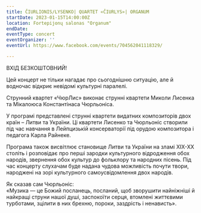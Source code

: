 ```yaml
---
title: ČIURLIONIS/LYSENKO| QUARTET «ČIURLYS»| ORGANUM
startDate: 2023-01-15T14:00:00Z
location: ‏‎Fortepijonų salonas "Organum"‎‏
endDate: 
eventType: concert
eventOrganizer: ''
eventUrl: https://www.facebook.com/events/704562041118329/

---
```

ВХІД БЕЗКОШТОВНИЙ!

Цей концерт не тільки нагадає про сьогоднішню ситуацію, але й водночас відкриє невідомі культурні паралелі.

Струнний квартет «ЧюрЛис» виконає струнні квартети Миколи Лисенка та Мікалоюса Константінаса Чюрльоніса.

У програмі представлені струнні квартети видатних композиторів двох країн – Литви та України. Ці квартети Лисенко та Чюрльоніс створили під час навчання в Лейпцизькій консерваторії під орудою композитора і педагога Карла Райнеке.

Програма також висвітлює становище Литви та України на зламі ХІХ-ХХ століть і розповідає про перші зародки культурного відродження обох народів, звернення обох культур до фольклору та народних пісень. Під час концерту слухачам буде надана чудова можливість почути твори, народжені на зорі культурного самоусвідомлення двох народів.

Як сказав сам Чюрльоніс:  
«Музика — це Божий посланець, посланий, щоб зворушити найніжніші й найкращі струни нашої душі, заспокоїти серця, втомлені життєвими турботами, зцілити в них брехню, пороки, заздрість і ненависть».
